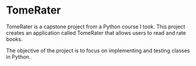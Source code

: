 TomeRater
========


TomeRater is a capstone project from a Python course I took. This project creates an application called TomeRater that
allows users to read and rate books.

The objective of the project is to focus on implementing and testing
classes in Python.